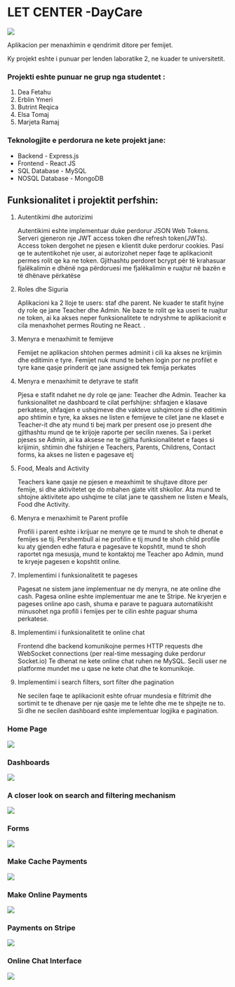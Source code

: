  <h1> LET CENTER -DayCare   </h1>
 <img src= "https://github.com/YumaSisyphus/DayCare/assets/119975261/5814b938-edf2-4a6b-a4d2-81be202c791a">

 <p>Aplikacion per menaxhimin e qendrimit ditore per femijet.</p>

 <p>Ky projekt eshte i punuar per lenden laboratike 2, ne kuader te universitetit.</p>
 <h3>Projekti eshte punuar ne grup nga studentet : </h3>
 <ol>
   <li>Dea Fetahu</li>
   <li>Erblin Ymeri</li>
   <li>Butrint Reqica</li>
   <li>Elsa Tomaj</li>
   <li>Marjeta Ramaj</li>
 </ol>
 <h3>Teknologjite e perdorura ne kete projekt jane:</h3>

 <ul>
   <li>Backend - Express.js</li>
   <li>Frontend - React JS </li>
   <li>SQL Database - MySQL</li>
   <li>NOSQL Database - MongoDB</li>
 </ul>

 <h2>Funksionalitet i projektit perfshin:</h2>

 <ol>
   <li>Autentikimi dhe autorizimi
   <p>Autentikimi eshte implementuar duke perdorur JSON Web Tokens. Serveri gjeneron nje JWT access token dhe refresh token(JWTs). Access token dergohet ne pjesen e klientit duke perdorur cookies. Pasi qe te autentikohet nje user, ai autorizohet neper faqe te aplikacionit permes rolit qe ka ne token. Gjithashtu perdoret bcrypt për të krahasuar fjalëkalimin e dhënë nga përdoruesi me fjalëkalimin e ruajtur në bazën e të dhënave përkatëse  </p> </li>
   <li>Roles dhe Siguria
   <p>Aplikacioni ka 2 lloje te users: staf dhe parent. Ne kuader te stafit hyjne dy role qe jane Teacher dhe Admin. Ne baze te rolit qe ka useri te ruajtur ne token, ai ka akses neper funksionalitete te ndryshme te aplikacionit e cila menaxhohet permes Routing ne React. .</p>
   </li>
   <li> Menyra e menaxhimit te femijeve
     <p>Femijet ne aplikacion shtohen permes adminit i cili ka akses ne krijimin dhe editimin e tyre. Femijet nuk mund te behen login por ne profilet e tyre kane qasje prinderit qe jane assigned tek femija perkates</p>
   </li>
   <li> Menyra e menaxhimit te detyrave te stafit
     <p>Pjesa e stafit ndahet ne dy role qe jane: Teacher dhe Admin. Teacher ka funksionalitet ne dashboard te cilat perfshijne: shfaqjen e klasave perkatese, shfaqjen e ushqimeve dhe vakteve ushqimore si dhe editimin apo shtimin e tyre, ka akses ne listen e femijeve te cilet jane ne klaset e Teacher-it dhe aty mund ti bej mark per present ose jo present dhe gjithashtu mund qe te krijoje raporte per secilin nxenes. Sa i perket pjeses se Admin, ai ka aksese ne te gjitha funksionalitetet e faqes si krijimin, shtimin dhe fshirjen e Teachers, Parents, Childrens, Contact forms, ka akses ne listen e pagesave etj </p>
   </li>
   <li> Food, Meals and Activity
     <p>Teachers kane qasje ne pjesen e meaxhimit te shujtave ditore per femije, si dhe aktivitetet qe do mbahen gjate vitit shkollor. Ata mund te shtojne aktivitete apo ushqime te cilat jane te qasshem ne listen e Meals, Food dhe Activity.</p>
   </li>
    <li> Menyra e menaxhimit te Parent profile
     <p>Profili i parent eshte i krijuar ne menyre qe te mund te shoh te dhenat e femijes se tij. Pershembull ai ne profilin e tij mund te shoh child profile ku aty gjenden edhe fatura e pagesave te kopshtit, mund te shoh raportet nga mesusja, mund te kontaktoj me Teacher apo Admin, mund te kryeje pagesen e kopshtit online.</p>
   </li>
   <li> Implementimi i funksionalitetit te pageses
     <p>Pagesat ne sistem jane implementuar ne dy menyra, ne ate online dhe cash. Pagesa online eshte implementuar me ane te Stripe. Ne kryerjen e pageses online apo cash, shuma e parave te paguara automatikisht minusohet nga profili i femijes per te cilin eshte paguar shuma perkatese.</p>
   </li>
   <li> Implementimi i funksionalitetit te online chat
     <p>Frontend dhe backend komunikojne permes HTTP requests dhe WebSocket connections (per real-time messaging duke perdorur Socket.io) Te dhenat ne kete online chat ruhen ne MySQL. Secili user ne platforme mundet me u qase ne kete chat dhe te komunikoje. </p>
   </li>
   <li> Implementimi i search filters, sort filter dhe pagination
     <p>Ne secilen faqe te aplikacionit eshte ofruar mundesia e filtrimit dhe sortimit te te dhenave per nje qasje me te lehte dhe me te shpejte ne to. Si dhe ne secilen dashboard eshte implementuar logjika e pagination.</p>
   </li>
 </ol>
 <h3>Home Page</h3>
 <img src="https://github.com/YumaSisyphus/DayCare/assets/119975261/5ba09691-75c6-4230-babf-135b57befd77">
 
 <h3>Dashboards</h3>
 <img src="https://github.com/YumaSisyphus/DayCare/assets/119975261/e79ff16e-6354-4839-b86e-f26c14adbab3">

<h3>A closer look on search and filtering mechanism</h3>
<img src="https://github.com/YumaSisyphus/DayCare/assets/119975261/3807e7a1-24f3-4cd2-abbb-bcaea2f22cb4">

<h3>Forms </h3>
<img src="https://github.com/YumaSisyphus/DayCare/assets/119975261/87f519ed-4afe-4712-bf0f-e61637232d00">

<h3>Make Cache Payments</h3>
<img src="https://github.com/YumaSisyphus/DayCare/assets/119975261/6a38a7fb-6188-4c03-93ee-4cad7f09559b">

<h3>Make Online Payments</h3>
<img src="https://github.com/YumaSisyphus/DayCare/assets/119975261/9891257a-be4e-4837-80e0-df3040143de5">

 <h3>Payments on Stripe</h3>
<img src="https://github.com/YumaSisyphus/DayCare/assets/119975261/23eaf29d-a2e1-447d-9599-67f4f272d9dc">

<h3>Online Chat Interface</h3>
<img src="https://github.com/YumaSisyphus/DayCare/assets/120139227/676cce9e-3fc5-45b7-bc5a-71479843cd3d">



 


